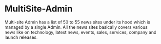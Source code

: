# MultiSite-Admin
Multi-site Admin has a list of 50 to 55 news sites under its hood which is managed by a single Admin. All the news sites basically covers various news like on technology, latest news, events, sales, services, company and launch releases.
